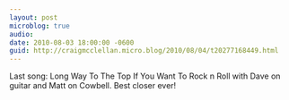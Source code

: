 ```yaml
---
layout: post
microblog: true
audio: 
date: 2010-08-03 18:00:00 -0600
guid: http://craigmcclellan.micro.blog/2010/08/04/t20277168449.html
---
```

Last song: Long Way To The Top If You Want To Rock n Roll with Dave on guitar and Matt on Cowbell. Best closer ever!
